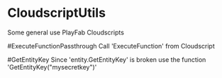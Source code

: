 # CloudscriptUtils
Some general use PlayFab Cloudscripts

#ExecuteFunctionPassthrough
Call 'ExecuteFunction' from Cloudscript

#GetEntityKey
Since 'entity.GetEntityKey' is broken use the function 'GetEntityKey("mysecretkey")'
